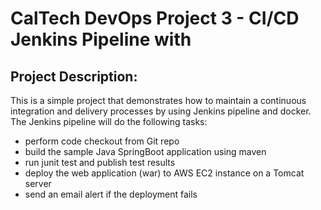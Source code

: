 # CalTech DevOps Project 3 - CI/CD Jenkins Pipeline with 

## Project Description:

This is a simple project that demonstrates how to maintain a continuous integration and delivery processes by using Jenkins pipeline and docker.
The Jenkins pipeline will do the following tasks:

 - perform code checkout from Git repo
 - build the sample Java SpringBoot application using maven
 - run junit test and publish test results
 - deploy the web application (war) to AWS EC2 instance on a Tomcat server
 - send an email alert if the deployment fails
